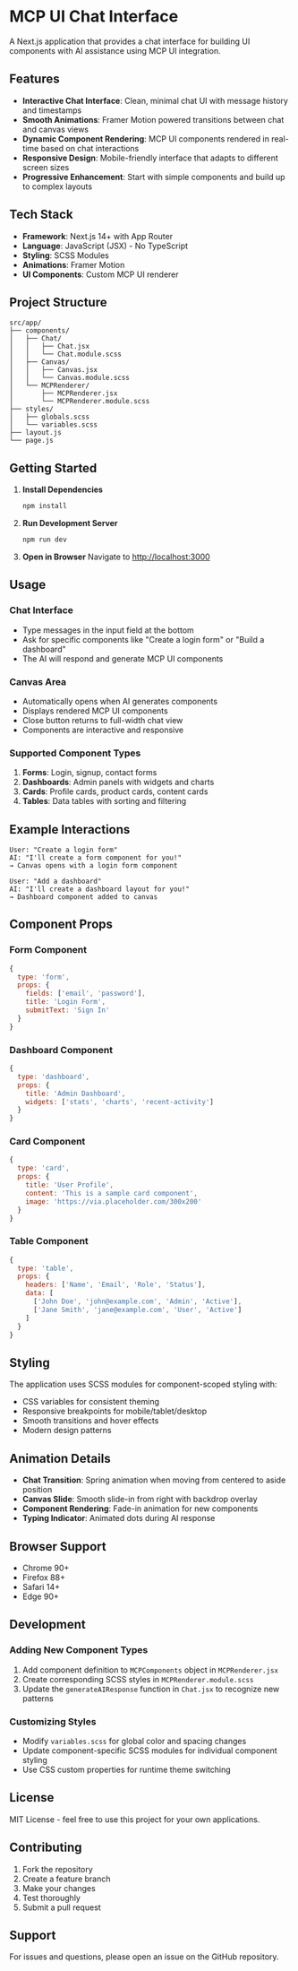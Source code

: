 # MCP UI Chat Interface

A Next.js application that provides a chat interface for building UI components with AI assistance using MCP UI integration.

## Features

- **Interactive Chat Interface**: Clean, minimal chat UI with message history and timestamps
- **Smooth Animations**: Framer Motion powered transitions between chat and canvas views
- **Dynamic Component Rendering**: MCP UI components rendered in real-time based on chat interactions
- **Responsive Design**: Mobile-friendly interface that adapts to different screen sizes
- **Progressive Enhancement**: Start with simple components and build up to complex layouts

## Tech Stack

- **Framework**: Next.js 14+ with App Router
- **Language**: JavaScript (JSX) - No TypeScript
- **Styling**: SCSS Modules
- **Animations**: Framer Motion
- **UI Components**: Custom MCP UI renderer

## Project Structure

```
src/app/
├── components/
│   ├── Chat/
│   │   ├── Chat.jsx
│   │   └── Chat.module.scss
│   ├── Canvas/
│   │   ├── Canvas.jsx
│   │   └── Canvas.module.scss
│   └── MCPRenderer/
│       ├── MCPRenderer.jsx
│       └── MCPRenderer.module.scss
├── styles/
│   ├── globals.scss
│   └── variables.scss
├── layout.js
└── page.js
```

## Getting Started

1. **Install Dependencies**
   ```bash
   npm install
   ```

2. **Run Development Server**
   ```bash
   npm run dev
   ```

3. **Open in Browser**
   Navigate to [http://localhost:3000](http://localhost:3000)

## Usage

### Chat Interface
- Type messages in the input field at the bottom
- Ask for specific components like "Create a login form" or "Build a dashboard"
- The AI will respond and generate MCP UI components

### Canvas Area
- Automatically opens when AI generates components
- Displays rendered MCP UI components
- Close button returns to full-width chat view
- Components are interactive and responsive

### Supported Component Types

1. **Forms**: Login, signup, contact forms
2. **Dashboards**: Admin panels with widgets and charts
3. **Cards**: Profile cards, product cards, content cards
4. **Tables**: Data tables with sorting and filtering

## Example Interactions

```
User: "Create a login form"
AI: "I'll create a form component for you!"
→ Canvas opens with a login form component

User: "Add a dashboard"
AI: "I'll create a dashboard layout for you!"
→ Dashboard component added to canvas
```

## Component Props

### Form Component
```javascript
{
  type: 'form',
  props: {
    fields: ['email', 'password'],
    title: 'Login Form',
    submitText: 'Sign In'
  }
}
```

### Dashboard Component
```javascript
{
  type: 'dashboard',
  props: {
    title: 'Admin Dashboard',
    widgets: ['stats', 'charts', 'recent-activity']
  }
}
```

### Card Component
```javascript
{
  type: 'card',
  props: {
    title: 'User Profile',
    content: 'This is a sample card component',
    image: 'https://via.placeholder.com/300x200'
  }
}
```

### Table Component
```javascript
{
  type: 'table',
  props: {
    headers: ['Name', 'Email', 'Role', 'Status'],
    data: [
      ['John Doe', 'john@example.com', 'Admin', 'Active'],
      ['Jane Smith', 'jane@example.com', 'User', 'Active']
    ]
  }
}
```

## Styling

The application uses SCSS modules for component-scoped styling with:
- CSS variables for consistent theming
- Responsive breakpoints for mobile/tablet/desktop
- Smooth transitions and hover effects
- Modern design patterns

## Animation Details

- **Chat Transition**: Spring animation when moving from centered to aside position
- **Canvas Slide**: Smooth slide-in from right with backdrop overlay
- **Component Rendering**: Fade-in animation for new components
- **Typing Indicator**: Animated dots during AI response

## Browser Support

- Chrome 90+
- Firefox 88+
- Safari 14+
- Edge 90+

## Development

### Adding New Component Types

1. Add component definition to `MCPComponents` object in `MCPRenderer.jsx`
2. Create corresponding SCSS styles in `MCPRenderer.module.scss`
3. Update the `generateAIResponse` function in `Chat.jsx` to recognize new patterns

### Customizing Styles

- Modify `variables.scss` for global color and spacing changes
- Update component-specific SCSS modules for individual component styling
- Use CSS custom properties for runtime theme switching

## License

MIT License - feel free to use this project for your own applications.

## Contributing

1. Fork the repository
2. Create a feature branch
3. Make your changes
4. Test thoroughly
5. Submit a pull request

## Support

For issues and questions, please open an issue on the GitHub repository.